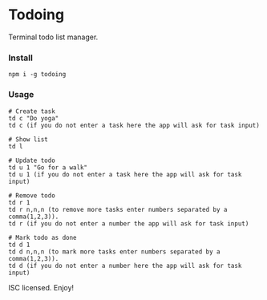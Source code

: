 # Todoing

Terminal todo list manager.

### Install
`npm i -g todoing`

### Usage

```
# Create task
td c "Do yoga"
td c (if you do not enter a task here the app will ask for task input)

# Show list
td l

# Update todo
td u 1 "Go for a walk"
td u 1 (if you do not enter a task here the app will ask for task input)

# Remove todo
td r 1
td r n,n,n (to remove more tasks enter numbers separated by a comma(1,2,3)).
td r (if you do not enter a number the app will ask for task input)

# Mark todo as done
td d 1
td d n,n,n (to mark more tasks enter numbers separated by a comma(1,2,3)).
td d (if you do not enter a number here the app will ask for task input)
```

ISC licensed. Enjoy!
